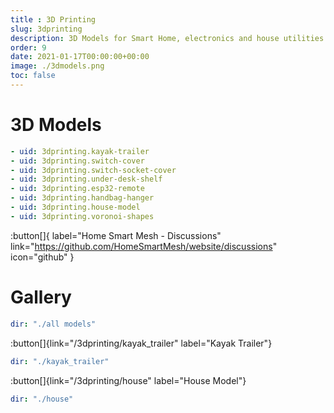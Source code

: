 ```yaml
---
title : 3D Printing
slug: 3dprinting
description: 3D Models for Smart Home, electronics and house utilities
order: 9
date: 2021-01-17T00:00:00+00:00
image: ./3dmodels.png
toc: false
---
```


# 3D Models

```yaml cards
- uid: 3dprinting.kayak-trailer
- uid: 3dprinting.switch-cover
- uid: 3dprinting.switch-socket-cover
- uid: 3dprinting.under-desk-shelf
- uid: 3dprinting.esp32-remote
- uid: 3dprinting.handbag-hanger
- uid: 3dprinting.house-model
- uid: 3dprinting.voronoi-shapes
```

:button[]{ label="Home Smart Mesh - Discussions" link="https://github.com/HomeSmartMesh/website/discussions" icon="github" }

# Gallery
```yaml gallery
dir: "./all models"
```

:button[]{link="/3dprinting/kayak_trailer" label="Kayak Trailer"}
```yaml gallery
dir: "./kayak_trailer"
```

:button[]{link="/3dprinting/house" label="House Model"}
```yaml gallery
dir: "./house"
```
